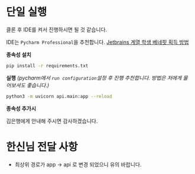 # 단일 실행

클론 후 IDE를 켜서 진행하시면 될 것 같습니다.

IDE는 `Pycharm Professional`을 추천합니다. [Jetbrains 계열 학생 베네핏 획득 방법](https://docs.google.com/presentation/d/10xJyKdtq2c6ToSL-sS7Kp-wpw3k2H-ID0C93l_OChDg/edit?resourcekey=0-xO7Y4rqv6i_Yg1puhgzKog#slide=id.g155bae7d8c1_4_4)

__종속성 설치__

```bash
pip install -r requirements.txt
```

__실행__ _(pycharm에서 `run configuration`설정 후 진행 추천합니다. 방법은 저에게 물어보셔도 좋습니다.)_

```bash
python3 -m uvicorn api.main:app --reload
```

__종속성 추가시__

김은행에게 안내해 주시면 감사하겠습니다.


# 한신님 전달 사항

- 최상위 경로가 app -> api 로 변경 되었으니 유의 바랍니다.